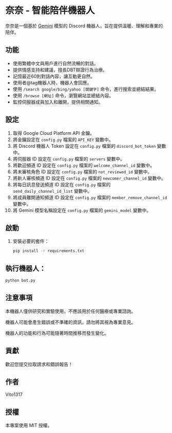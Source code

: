 # 奈奈 - 智能陪伴機器人

奈奈是一個基於 [Gemini](https://cloud.google.com/generative-ai/docs/reference/rest/v1beta/projects.locations.models) 模型的 Discord 機器人，旨在提供溫暖、理解和專業的陪伴。

## 功能

* 使用繁體中文與用戶進行自然流暢的對話。
* 提供情感支持和建議，擅長DBT辯證行為治療。
* 記憶最近60則對話內容，讓互動更自然。
* 使用者@tag機器人時，機器人會回應。
* 使用 `/search google/bing/yahoo [關鍵字]` 命令，進行搜索並總結結果。
* 使用 `/browse [網址]` 命令，瀏覽網站並總結內容。
* 監控伺服器成員加入和離開，提供相關通知。

## 設定

1. 取得 Google Cloud Platform API 金鑰。
2. 將金鑰設定在 `config.py` 檔案的 `API_KEY` 變數中。
3. 將 Discord 機器人 Token 設定在 `config.py` 檔案的 `discord_bot_token` 變數中。
4. 將伺服器 ID 設定在 `config.py` 檔案的 `servers` 變數中。
5. 將歡迎頻道 ID 設定在 `config.py` 檔案的 `welcome_channel_id` 變數中。
6. 將未審核角色 ID 設定在 `config.py` 檔案的 `not_reviewed_id` 變數中。
7. 將新人審核頻道 ID 設定在 `config.py` 檔案的 `newcomer_channel_id` 變數中。
8. 將每日訊息發送頻道 ID 設定在 `config.py` 檔案的 `send_daily_channel_id_list` 變數中。
9. 將成員離開通知頻道 ID 設定在 `config.py` 檔案的 `member_remove_channel_id` 變數中。
10. 將 Gemini 模型名稱設定在 `config.py` 檔案的 `gemini_model` 變數中。

## 啟動

1. 安裝必要的套件：
   ```bash
   pip install -r requirements.txt
   ```

## 執行機器人：
```bash
python bot.py
```
## 注意事項

本機器人僅供研究和實驗使用，不應該用於任何醫療或專業諮詢。

機器人可能會產生錯誤或不準確的資訊，請勿將其視為專業意見。

機器人的功能和行為可能隨著時間推移而發生變化。

## 貢獻

歡迎您提交拉取請求和錯誤報告！

## 作者

Vito1317

## 授權

本專案使用 MIT 授權。

